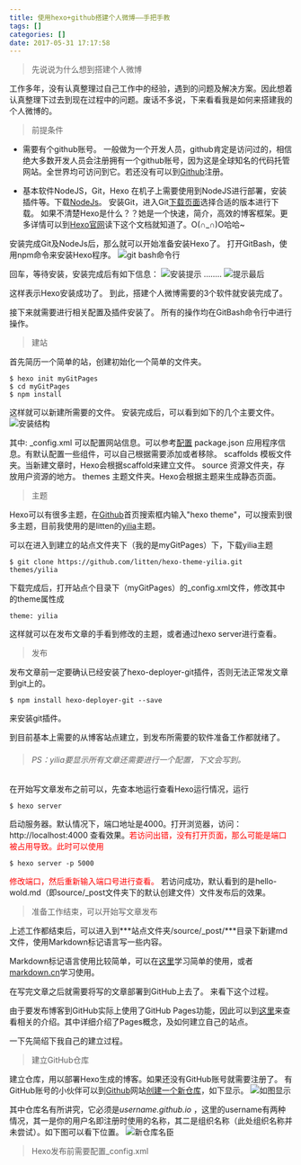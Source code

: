 ```yaml
---
title: 使用hexo+github搭建个人微博——手把手教
tags: []
categories: []
date: 2017-05-31 17:17:58
---
```


> 先说说为什么想到搭建个人微博

工作多年，没有认真整理过自己工作中的经验，遇到的问题及解决方案。因此想着认真整理下过去到现在过程中的问题。废话不多说，下来看看我是如何来搭建我的个人微博的。

> 前提条件

* 需要有个github账号。
  一般做为一个开发人员，github肯定是访问过的，相信绝大多数开发人员会注册拥有一个github账号，因为这是全球知名的代码托管网站。全世界均可访问到它。若还没有可以到[Github](https://github.com/ "Github")注册。

* 基本软件NodeJS，Git，Hexo
  在机子上需要使用到NodeJS进行部署，安装插件等。下载[NodeJs](https://nodejs.org/ "NodeJs")。
  安装Git，进入Git[下载页面](https://git-scm.com/download/)选择合适的版本进行下载。
  如果不清楚Hexo是什么？？她是一个快速，简介，高效的博客框架。更多详情可以到[Hexo官网](https://hexo.io/zh-cn/docs/index.html)读下这个文档就知道了。O(∩_∩)O哈哈~

<!-- more -->

安装完成Git及NodeJs后，那么就可以开始准备安装Hexo了。
打开GitBash，使用npm命令来安装Hexo程序。
![git bash命令行](/images/how-to-setup-personal-blog-width-hexo-and-github/bit_bash_command_ui.png)

回车，等待安装，安装完成后有如下信息：
![安装提示](/images/how-to-setup-personal-blog-width-hexo-and-github/hexo_install_hint_first.png)
........
![提示最后](/images/how-to-setup-personal-blog-width-hexo-and-github/hexo_install_hint_last.png)

这样表示Hexo安装成功了。
到此，搭建个人微博需要的3个软件就安装完成了。

接下来就需要进行相关配置及插件安装了。
所有的操作均在GitBash命令行中进行操作。

> 建站

首先简历一个简单的站，创建初始化一个简单的文件夹。

    $ hexo init myGitPages
    $ cd myGitPages
    $ npm install

这样就可以新建所需要的文件。
安装完成后，可以看到如下的几个主要文件。
![安装结构](/images/how-to-setup-personal-blog-width-hexo-and-github/hexo_site_installed_hierarchy.png)

其中:
_config.xml      可以配置网站信息。可以参考[配置](https://hexo.io/zh-cn/docs/configuration.html)
package.json    应用程序信息。有默认配置一些组件，可以自己根据需要添加或者移除。
scaffolds          模板文件夹。当新建文章时，Hexo会根据scaffold来建立文件。
source              资源文件夹，存放用户资源的地方。
themes             主题文件夹。Hexo会根据主题来生成静态页面。

> 主题

Hexo可以有很多主题，在[Github](https://github.com/)首页搜索框内输入"hexo theme"，可以搜索到很多主题，目前我使用的是litten的[yilia](https://github.com/litten/hexo-theme-yilia)主题。

可以在进入到建立的站点文件夹下（我的是myGitPages）下，下载yilia主题

    $ git clone https://github.com/litten/hexo-theme-yilia.git themes/yilia

下载完成后，打开站点个目录下（myGitPages）的_config.xml文件，修改其中的theme属性成

    theme: yilia

这样就可以在发布文章的手看到修改的主题，或者通过hexo server进行查看。

> 发布

发布文章前一定要确认已经安装了hexo-deployer-git插件，否则无法正常发文章到git上的。

    $ npm install hexo-deployer-git --save

来安装git插件。

到目前基本上需要的从博客站点建立，到发布所需要的软件准备工作都就绪了。

> ###### PS：yilia要显示所有文章还需要进行一个配置，下文会写到。

在开始写文章发布之前可以，先查本地运行查看Hexo运行情况，运行

    $ hexo server

启动服务器。默认情况下，端口地址是4000。打开浏览器，访问：http://localhost:4000
查看效果。<font color="red">若访问出错，没有打开页面，那么可能是端口被占用导致。此时可以使用</font>

    $ hexo server -p 5000

<font color="red">修改端口，然后重新输入端口号进行查看。</font>
若访问成功，默认看到的是hello-wold.md（即source/_post文件夹下的默认创建文件）文件发布后的效果。

> 准备工作结束，可以开始写文章发布

上述工作都结束后，可以进入到***站点文件夹/source/_post/***目录下新建md文件，使用Markdown标记语言写一些内容。

Markdown标记语言使用比较简单，可以在[这里](http://wowubuntu.com/markdown/#img)学习简单的使用，或者[markdown.cn](http://markdown.cn/)学习使用。

在写完文章之后就需要将写的文章部署到GitHub上去了。
来看下这个过程。

由于要发布博客到GitHub实际上使用了GitHub Pages功能，因此可以到[这里](https://pages.github.com/)来查看相关的介绍。其中详细介绍了Pages概念，及如何建立自己的站点。

一下先简绍下我自己的建立过程。

> 建立GitHub仓库

建立仓库，用以部署Hexo生成的博客。如果还没有GitHub账号就需要注册了。
有GitHub账号的小伙伴可以到[Github](https://github.com/)网站[创建一个新仓库](https://github.com/new)，如下显示。
![如图显示](/images/how-to-setup-personal-blog-width-hexo-and-github/create_a_new_repository_on_github.png)

其中仓库名有所讲究，它必须是*username.github.io* ，这里的username有两种情况，其一是你的用户名即注册时使用的名称，其二是组织名称（此处组织名称并未尝试）。如下图可以看下位置。
![新仓库名臣](/images/how-to-setup-personal-blog-width-hexo-and-github/new_repository_name_rule.png)

> Hexo发布前需要配置_config.xml






